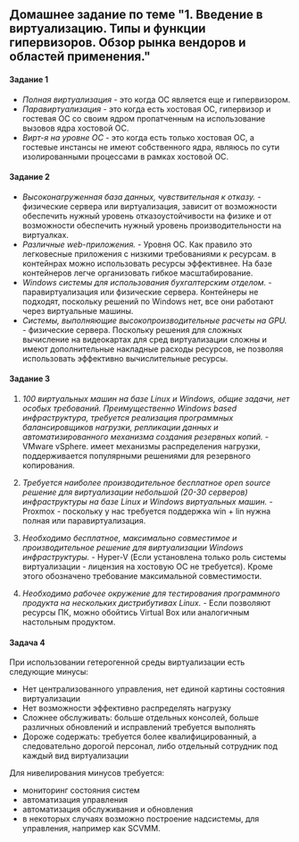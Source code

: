 ## Домашнее задание по теме "1. Введение в виртуализацию. Типы и функции гипервизоров. Обзор рынка вендоров и областей применения."

#### Задание 1
* *Полная виртуализация* - это когда ОС является еще и гипервизором.
* *Паравиртуализация* - это когда есть хостовая ОС, гипервизор и гостевая ОС со своим ядром пропатченным на использование вызовов ядра хостовой ОС.
* *Вирт-я на уровне ОС* - это когда есть только хостовая ОС, а гостевые инстансы не имеют собственного ядра, являюсь по сути изолированными процессами в рамках хостовой ОС.

#### Задание 2
* *Высоконагруженная база данных, чувствительная к отказу.*  - физические сервера или виртуализация, зависит от возможности обеспечить нужный уровень отказоустойчивости на физике и от возможности обеспечить нужный уровень производительности на виртуалках.
* *Различные web-приложения.*  - Уровня ОС. Как правило это легковесные приложения с низкими требованиями к ресурсам. в контейнрах можно использовать ресурсы эффективнее. На базе контейнеров легче организовать гибкое масштабирование. 
* *Windows системы для использования бухгалтерским отделом.* - паравиртуализация или физические сервера. Контейнеры не подходят, поскольку решений по Windows нет, все они работают через виртуальные машины. 
* *Системы, выполняющие высокопроизводительные расчеты на GPU.* - физические сервера. Поскольку решения для сложных вычисление на видеокартах для сред виртуализации сложны и имеют дополнительные накладные расходы ресурсов, не позволяя использовать эффективно вычислительные ресурсы.

#### Задание 3
1. *100 виртуальных машин на базе Linux и Windows, общие задачи, нет особых требований. Преимущественно Windows based инфраструктура, требуется реализация программных балансировщиков нагрузки, репликации данных и автоматизированного механизма создания резервных копий.* - VMware vSphere. имеет механизмы распределения нагрузки, поддерживается популярными решениями для резервного копирования. 

1. *Требуется наиболее производительное бесплатное open source решение для виртуализации небольшой (20-30 серверов) инфраструктуры на базе Linux и Windows виртуальных машин.* - Proxmox - поскольку у нас требуется поддержка win + lin нужна полная или паравиртуализация.

1. *Необходимо бесплатное, максимально совместимое и производительное решение для виртуализации Windows инфраструктуры.* - Hyper-V (Если установлена только роль системы виртуализации - лицензия на хостовую ОС не требуется). Кроме этого обозначено требование максимальной совместимости.

1. *Необходимо рабочее окружение для тестирования программного продукта на нескольких дистрибутивах Linux.* - Если позволяют ресурсы ПК, можно обойтись Virtual Box или аналогичным настольным продуктом. 

#### Задача 4
При использовании гетерогенной среды виртуализации есть следующие минусы:
- Нет централизованного управления, нет единой картины состояния виртуализации
- Нет возможности эффективно распределять нагрузку
- Сложнее обслуживать: больше отдельных консолей, больше различных обновлений и исправлений требуется выполнять
- Дороже содержать: требуется более квалифицированный, а следовательно дорогой персонал, либо отдельный сотрудник под каждый вид виртуализации

Для нивелирования минусов требуется:
 - мониторинг состояния систем
 - автоматизация управления
 - автоматизация обслуживания и обновления
 - в некоторых случаях возможно построение надсистемы, для управления, например как SCVMM.